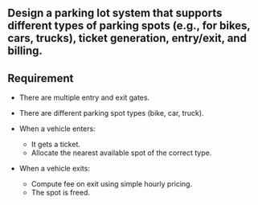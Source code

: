 ## Design a parking lot system that supports different types of parking spots (e.g., for bikes, cars, trucks), ticket generation, entry/exit, and billing.

## Requirement
* There are multiple entry and exit gates.
* There are different parking spot types (bike, car, truck).
* When a vehicle enters:
    - It gets a ticket.
    - Allocate the nearest available spot of the correct type.

* When a vehicle exits:
    - Compute fee on exit using simple hourly pricing.
    - The spot is freed.